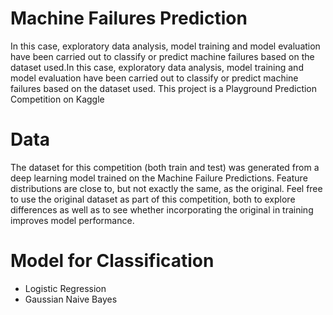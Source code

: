 # Machine Failures Prediction
In this case, exploratory data analysis, model training and model evaluation have been carried out to classify or predict machine failures based on the dataset used.In this case, exploratory data analysis, model training and model evaluation have been carried out to classify or predict machine failures based on the dataset used. This project is a Playground Prediction Competition on Kaggle

# Data
The dataset for this competition (both train and test) was generated from a deep learning model trained on the Machine Failure Predictions. Feature distributions are close to, but not exactly the same, as the original. Feel free to use the original dataset as part of this competition, both to explore differences as well as to see whether incorporating the original in training improves model performance.

# Model for Classification
- Logistic Regression
- Gaussian Naive Bayes
